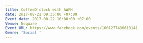 ```yaml
---
title: CoffeeO'clock with AWFH
date: 2017-08-21 09:35:00 +07:00
Event date: 2017-08-22 10:00:00 +07:00
Venue: Nsquare
Event URL: https://www.facebook.com/events/1601277496613141
Genre: 'Social '
---
```


